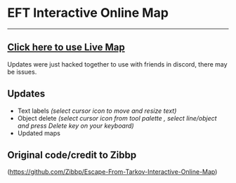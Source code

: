 # EFT Interactive Online Map
----
## [Click here to use Live Map](https://effintoast.github.io/Escape-From-Tarkov-Interactive-Online-Map/)
Updates were just hacked together to use with friends in discord, there may be issues.

## Updates

* Text labels
*(select cursor icon to move and resize text)*
* Object delete 
*(select cursor icon from tool palette , select line/object and press Delete key on your keyboard)*
* Updated maps

## Original code/credit to Zibbp
(https://github.com/Zibbp/Escape-From-Tarkov-Interactive-Online-Map)
